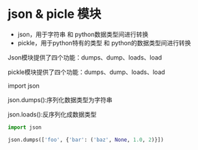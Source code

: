 # json & picle 模块
- json，用于字符串 和 python数据类型间进行转换
- pickle，用于python特有的类型 和 python的数据类型间进行转换

Json模块提供了四个功能：dumps、dump、loads、load

pickle模块提供了四个功能：dumps、dump、loads、load

import json

json.dumps():序列化数据类型为字符串

json.loads():反序列化成数据类型
```python
import json

json.dumps(['foo', {'bar': ('baz', None, 1.0, 2)}]) 
```
